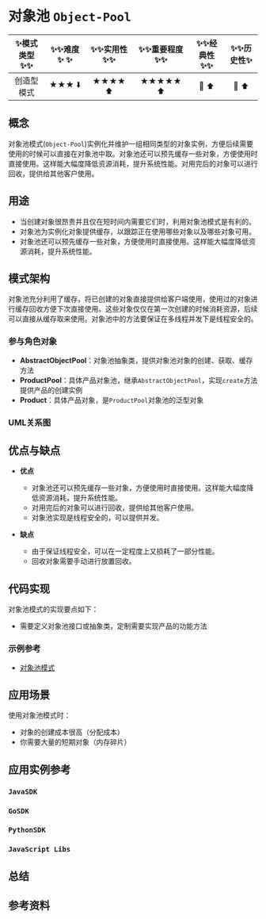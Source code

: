# 对象池 `Object-Pool`

| :sparkles:模式类型:sparkles::sparkles:|:sparkles::sparkles:难度:sparkles:  :sparkles: | :sparkles::sparkles:实用性:sparkles::sparkles: | :sparkles::sparkles:重要程度:sparkles::sparkles: |  :sparkles::sparkles:经典性:sparkles::sparkles: | :sparkles::sparkles:历史性:sparkles: |
| :----------------------------------------: | :-----------------------------------------------: | :-------------------------------------------------: | :----------------------------------------------------: | :--------------------------------------------------: | :--------------------------------------: |
|                   创造型模式                         |                ★★★ :arrow_down:                 |                  ★★★★ :arrow_up:                   |                    ★★★★★ :arrow_up:                    |              :green_heart:  :arrow_up:               |        :green_heart:  :arrow_up:         |

## 概念
对象池模式(`Object-Pool`)实例化并维护一组相同类型的对象实例，方便后续需要使用的时候可以直接在对象池中取。对象池还可以预先缓存一些对象，方便使用时直接使用。这样能大幅度降低资源消耗，提升系统性能。对用完后的对象可以进行回收，提供给其他客户使用。

## 用途
+ 当创建对象很昂贵并且仅在短时间内需要它们时，利用对象池模式是有利的。
+ 对象池为实例化对象提供缓存，以跟踪正在使用哪些对象以及哪些对象可用。
+ 对象池还可以预先缓存一些对象，方便使用时直接使用。这样能大幅度降低资源消耗，提升系统性能。


## 模式架构
对象池充分利用了缓存，将已创建的对象直接提供给客户端使用，使用过的对象进行缓存回收方便下次直接使用。这些对象仅仅在第一次创建的时候消耗资源，后续可以直接从缓存取来使用。对象池中的方法要保证在多线程并发下是线程安全的。


### 参与角色对象
+ **AbstractObjectPool**：对象池抽象类，提供对象池对象的创建、获取、缓存方法
+ **ProductPool**：具体产品对象池，继承`AbstractObjectPool`，实现`create`方法提供产品的创建实例
+ **Product**：具体产品对象，是`ProductPool`对象池的泛型对象


### UML关系图



## 优点与缺点
+ **优点**
	+ 对象池还可以预先缓存一些对象，方便使用时直接使用。这样能大幅度降低资源消耗，提升系统性能。
	+ 对用完后的对象可以进行回收，提供给其他客户使用。
	+ 对象池实现是线程安全的，可以提供并发。
	
+ **缺点**
	+ 由于保证线程安全，可以在一定程度上又损耗了一部分性能。
	+ 回收对象需要手动进行放置回收。
	
## 代码实现
对象池模式的实现要点如下：
+ 需要定义对象池接口或抽象类，定制需要实现产品的功能方法

### 示例参考
+ [对象池模式](./java/io/github/hooj0/objectpool/)


## 应用场景
使用对象池模式时：
+ 对象的创建成本很高（分配成本）
+ 你需要大量的短期对象（内存碎片）


## 应用实例参考

### `JavaSDK` 

### `GoSDK`

### `PythonSDK`

### `JavaScript Libs`



## 总结



## 参考资料






